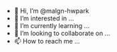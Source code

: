 - 👋 Hi, I’m @malgn-hwpark
- 👀 I’m interested in ...
- 🌱 I’m currently learning ...
- 💞️ I’m looking to collaborate on ...
- 📫 How to reach me ...

<!---
malgn-hwpark/malgn-hwpark is a ✨ special ✨ repository because its `README.md` (this file) appears on your GitHub profile.
You can click the Preview link to take a look at your changes.
--->
